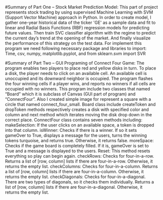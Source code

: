 #Summary of Part One – Stock Market Prediction Model:
This part of project represents stock trading by using supervised Machine Learning with SVM (Support Vector Machine) approach in Python.  In order to create model, I gather one-year historical data of the ticker 'GE' as a sample data and fit to linear and Radial Basis Functions (RBF) regression models for predicting future values. Then train SVC classifier algorithm with the regime to predict the current day’s trend at the opening of the market. And finally visualize the performance of this strategy on the test data.
For implement this program we need following necessary package and libraries to import:                                                      Time, csv, numpy, matplotlib.pyplot, and from sklearn.svm import SVR

#Summary of Part Two – GUI Programing of Connect Four Game:
The program enables two players to place red and yellow disks in turn.  To place a disk, the player needs to click on an available cell.  An available cell is unoccupied and its downward neighbor is occupied. The program flashes the four winning cells if a player wins, and reports no winners if all cells are occupied with no winners. This program include two classes that named “Board” which it is subclass of Canvas (GUI part of program) and “ConnectFour”. 
Also I created simple image for represent a square with a circle that named connect_four_small. 
Board class include createToken and dropToken methods respectively  creates a disk with specified color and column and next method which iterates moving the disk drop down in the correct place.
ConnectFour class contains seven methods including:
makeSelection: If the user clicks on an available space, a token is dropped into that column.
isWinner: Checks if there is a winner.  If so it sets gameOver to True, displays a message for the users, turns the winning tokens turquoise, and returns true. Otherwise, it returns false.
moreSpace: Checks if the game board is completely filled.  If it is, gameOver is set to True and a message is displayed to the users.
Reset: This method resets everything so play can begin again.
checkRows: Checks for four-in-a-row. Returns a list of [row, column] lists if there are four-in-a-row. Otherwise, it returns the empty list.
checkColumns: Checks for four-in-a-column. Returns a list of [row, column] lists if there are four-in-a-column. Otherwise, it returns the empty list.
checkDiagonals: Checks for four-in-a-diagonal.  There are two types of diagonals, so it checks them individually. Returns a list of [row, column] lists if there are four-in-a-diagonal. Otherwise, it returns the empty list.

